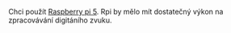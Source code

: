 Chci použít [Raspberry pi 5](https://rpishop.cz/raspberry-pi-5/6498-raspberry-pi-5-8gb-ram.html). Rpi by mělo mít dostatečný výkon na zpracovávání digitáního zvuku.
